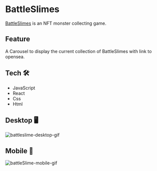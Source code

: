 # BattleSlimes 
  [BattleSlimes](https://www.battleslimes.com/) is an NFT monster collecting game.
  
## Feature  
  A Carousel to display the current collection of BattleSlimes with link to opensea.

## Tech 🛠️
- JavaScript
- React
- Css
- Html

## Desktop :desktop_computer: 

![battleslime-desktop-gif](https://user-images.githubusercontent.com/93673754/226037024-ec69479b-cf93-44bc-ac38-17c126957fec.gif)



## Mobile :iphone:

![battleSlime-mobile-gif](https://user-images.githubusercontent.com/93673754/226037113-0aa91915-13fd-42ba-8438-14b5a41ae42d.gif)



